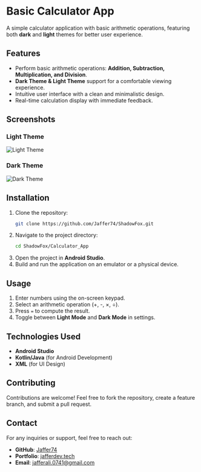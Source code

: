 # Basic Calculator App

A simple calculator application with basic arithmetic operations, featuring both **dark** and **light** themes for better user experience.

## Features

- Perform basic arithmetic operations: **Addition, Subtraction, Multiplication, and Division**.
- **Dark Theme & Light Theme** support for a comfortable viewing experience.
- Intuitive user interface with a clean and minimalistic design.
- Real-time calculation display with immediate feedback.

## Screenshots

### Light Theme
![Light Theme](screenshots/light_theme.png)

### Dark Theme
![Dark Theme](screenshots/dark_theme.png)

## Installation

1. Clone the repository:
   ```sh
   git clone https://github.com/Jaffer74/ShadowFox.git
   ```
2. Navigate to the project directory:
   ```sh
   cd ShadowFox/Calculator_App
   ```
3. Open the project in **Android Studio**.
4. Build and run the application on an emulator or a physical device.

## Usage

1. Enter numbers using the on-screen keypad.
2. Select an arithmetic operation (+, -, ×, ÷).
3. Press `=` to compute the result.
4. Toggle between **Light Mode** and **Dark Mode** in settings.

## Technologies Used

- **Android Studio**
- **Kotlin/Java** (for Android Development)
- **XML** (for UI Design)

## Contributing

Contributions are welcome! Feel free to fork the repository, create a feature branch, and submit a pull request.


## Contact

For any inquiries or support, feel free to reach out:
- **GitHub**: [Jaffer74](https://github.com/Jaffer74)
- **Portfolio**: [jafferdev.tech](https://www.jafferdev.tech)
- **Email**: jafferali.0741@gmail.com
